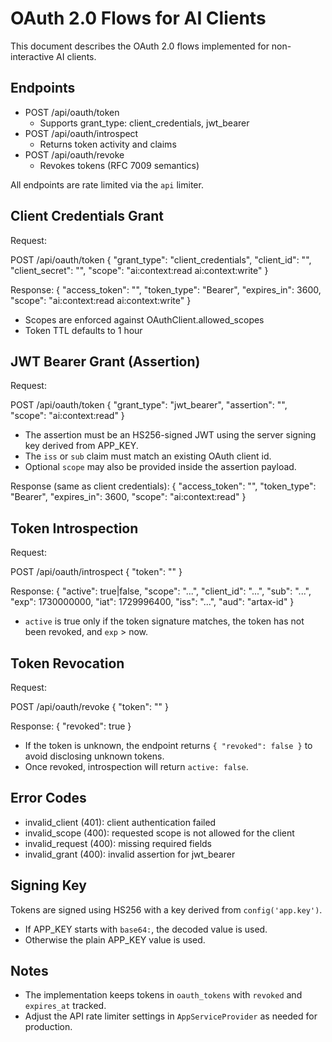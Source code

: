 # OAuth 2.0 Flows for AI Clients

This document describes the OAuth 2.0 flows implemented for non-interactive AI clients.

## Endpoints

- POST /api/oauth/token
  - Supports grant_type: client_credentials, jwt_bearer
- POST /api/oauth/introspect
  - Returns token activity and claims
- POST /api/oauth/revoke
  - Revokes tokens (RFC 7009 semantics)

All endpoints are rate limited via the `api` limiter.

## Client Credentials Grant

Request:

POST /api/oauth/token
{
  "grant_type": "client_credentials",
  "client_id": "<client-id>",
  "client_secret": "<client-secret>",
  "scope": "ai:context:read ai:context:write"
}

Response:
{
  "access_token": "<jwt>",
  "token_type": "Bearer",
  "expires_in": 3600,
  "scope": "ai:context:read ai:context:write"
}

- Scopes are enforced against OAuthClient.allowed_scopes
- Token TTL defaults to 1 hour

## JWT Bearer Grant (Assertion)

Request:

POST /api/oauth/token
{
  "grant_type": "jwt_bearer",
  "assertion": "<signed-jwt>",
  "scope": "ai:context:read"
}

- The assertion must be an HS256-signed JWT using the server signing key derived from APP_KEY.
- The `iss` or `sub` claim must match an existing OAuth client id.
- Optional `scope` may also be provided inside the assertion payload.

Response (same as client credentials):
{
  "access_token": "<jwt>",
  "token_type": "Bearer",
  "expires_in": 3600,
  "scope": "ai:context:read"
}

## Token Introspection

Request:

POST /api/oauth/introspect
{
  "token": "<jwt>"
}

Response:
{
  "active": true|false,
  "scope": "...",
  "client_id": "...",
  "sub": "...",
  "exp": 1730000000,
  "iat": 1729996400,
  "iss": "...",
  "aud": "artax-id"
}

- `active` is true only if the token signature matches, the token has not been revoked, and `exp` > now.

## Token Revocation

Request:

POST /api/oauth/revoke
{
  "token": "<jwt>"
}

Response:
{
  "revoked": true
}

- If the token is unknown, the endpoint returns `{ "revoked": false }` to avoid disclosing unknown tokens.
- Once revoked, introspection will return `active: false`.

## Error Codes

- invalid_client (401): client authentication failed
- invalid_scope (400): requested scope is not allowed for the client
- invalid_request (400): missing required fields
- invalid_grant (400): invalid assertion for jwt_bearer

## Signing Key

Tokens are signed using HS256 with a key derived from `config('app.key')`.
- If APP_KEY starts with `base64:`, the decoded value is used.
- Otherwise the plain APP_KEY value is used.

## Notes

- The implementation keeps tokens in `oauth_tokens` with `revoked` and `expires_at` tracked.
- Adjust the API rate limiter settings in `AppServiceProvider` as needed for production.